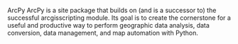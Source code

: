 ArcPy
ArcPy is a site package that builds on (and is a successor to) the successful arcgisscripting module. Its goal is to create the cornerstone for a useful and productive way to perform geographic data analysis, data conversion, data management, and map automation with Python.

